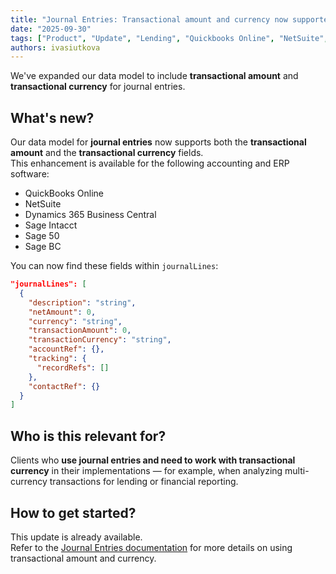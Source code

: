 ```yaml
---
title: "Journal Entries: Transactional amount and currency now supported"
date: "2025-09-30"
tags: ["Product", "Update", "Lending", "Quickbooks Online", "NetSuite", "Dynamics 365 BC", "Sage Intacct", "Sage 50", "Sage BC"]
authors: ivasiutkova
---
```


We've expanded our data model to include **transactional amount** and **transactional currency** for journal entries.

<!--truncate-->

## What's new?

Our data model for **journal entries** now supports both the **transactional amount** and the **transactional currency** fields.  
This enhancement is available for the following accounting and ERP software:

- QuickBooks Online  
- NetSuite  
- Dynamics 365 Business Central  
- Sage Intacct  
- Sage 50  
- Sage BC  

You can now find these fields within `journalLines`:

```json
"journalLines": [
  {
    "description": "string",
    "netAmount": 0,
    "currency": "string",
    "transactionAmount": 0,
    "transactionCurrency": "string",
    "accountRef": {},
    "tracking": {
      "recordRefs": []
    },
    "contactRef": {}
  }
]
```

## Who is this relevant for?

Clients who **use journal entries and need to work with transactional currency** in their implementations — for example, when analyzing multi-currency transactions for lending or financial reporting.

## How to get started?

This update is already available.  
Refer to the [Journal Entries documentation](https://docs.codat.io/lending-api#/schemas/AccountingJournalEntry) for more details on using transactional amount and currency.
